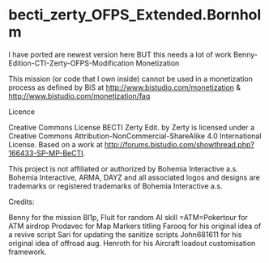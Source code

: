 # becti_zerty_OFPS_Extended.Bornholm
I have ported are newest version here BUT this needs a lot of work 
Benny-Edition-CTI-Zerty-OFPS-Modification
Monetization

This mission (or code that I own inside) cannot be used in a monetization process as defined by BiS at http://www.bistudio.com/monetization & http://www.bistudio.com/monetization/faq

Licence

Creative Commons License
BECTI Zerty Edit. by Zerty is licensed under a Creative Commons Attribution-NonCommercial-ShareAlike 4.0 International License.
Based on a work at http://forums.bistudio.com/showthread.php?166433-SP-MP-BeCTI.

This project is not affiliated or authorized by Bohemia Interactive a.s. Bohemia Interactive, ARMA, DAYZ and all associated logos and designs are trademarks or registered trademarks of Bohemia Interactive a.s.

Credits:

Benny for the mission
Bl1p, Fluit for random AI skill
=ATM=Pokertour for ATM airdrop
Prodavec for Map Markers titling
Farooq for his original idea of a revive script
Sari for updating the sanitize scripts
John681611 for his original idea of offroad aug.
Henroth for his Aircraft loadout customisation framework.
